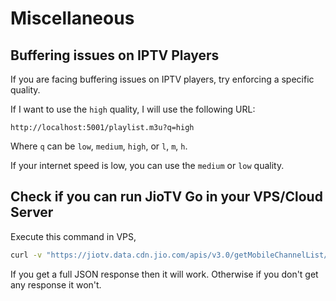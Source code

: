 # Miscellaneous

## Buffering issues on IPTV Players

If you are facing buffering issues on IPTV players, try enforcing a specific quality. 

If I want to use the `high` quality, I will use the following URL:

```
http://localhost:5001/playlist.m3u?q=high
```

Where `q` can be `low`, `medium`, `high`, or `l`, `m`, `h`.

If your internet speed is low, you can use the `medium` or `low` quality.

## Check if you can run JioTV Go in your VPS/Cloud Server

Execute this command in VPS,

```bash
curl -v "https://jiotv.data.cdn.jio.com/apis/v3.0/getMobileChannelList/get/?os=android&devicetype=phone&usertype=tvYR7NSNn7rymo3F&version=285"
```

If you get a full JSON response then it will work.
Otherwise if you don't get any response it won't.